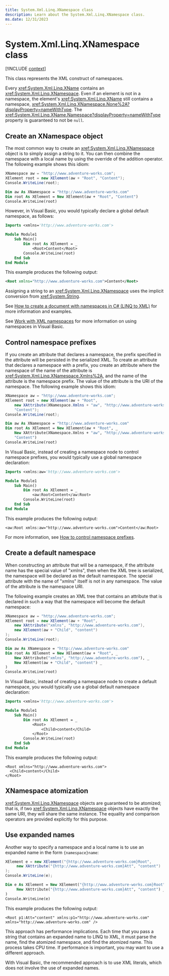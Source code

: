 ```yaml
---
title: System.Xml.Linq.XNamespace class
description: Learn about the System.Xml.Linq.XNamespace class.
ms.date: 12/31/2023
---
```

# System.Xml.Linq.XNamespace class

[!INCLUDE [context](includes/context.md)]

This class represents the XML construct of namespaces.

Every <xref:System.Xml.Linq.XName> contains an <xref:System.Xml.Linq.XNamespace>. Even if an element is not in a namespace, the element's <xref:System.Xml.Linq.XName> still contains a namespace, <xref:System.Xml.Linq.XNamespace.None%2A?displayProperty=nameWithType>. The <xref:System.Xml.Linq.XName.Namespace?displayProperty=nameWithType> property is guaranteed to not be `null`.

## Create an XNamespace object

The most common way to create an <xref:System.Xml.Linq.XNamespace> object is to simply assign a string to it. You can then combine the namespace with a local name by using the override of the addition operator. The following example shows this idiom:

```csharp
XNamespace aw = "http://www.adventure-works.com";
XElement root = new XElement(aw + "Root", "Content");
Console.WriteLine(root);
```

```vb
Dim aw As XNamespace = "http://www.adventure-works.com"
Dim root As XElement = New XElement(aw + "Root", "Content")
Console.WriteLine(root)
```

However, in Visual Basic, you would typically declare a global default namespace, as follows:

```vb
Imports <xmlns='http://www.adventure-works.com'>

Module Module1
    Sub Main()
        Dim root As XElement = _
            <Root>Content</Root>
        Console.WriteLine(root)
    End Sub
End Module
```

This example produces the following output:

```xml
<Root xmlns="http://www.adventure-works.com">Content</Root>
```

Assigning a string to an <xref:System.Xml.Linq.XNamespace> uses the implicit conversion from <xref:System.String>.

See [How to create a document with namespaces in C# (LINQ to XML)](../../standard/linq/create-document-namespaces-csharp.md) for more information and examples.

See [Work with XML namespaces](../../standard/linq/namespaces-overview.md) for more information on using namespaces in Visual Basic.

## Control namespace prefixes

If you create an attribute that declares a namespace, the prefix specified in the attribute will be persisted in the serialized XML. To create an attribute that declares a namespace with a prefix, you create an attribute where the namespace of the name of the attribute is <xref:System.Xml.Linq.XNamespace.Xmlns%2A>, and the name of the attribute is the namespace prefix. The value of the attribute is the URI of the namespace. The following example shows this idiom:

```csharp
XNamespace aw = "http://www.adventure-works.com";
XElement root = new XElement(aw + "Root",
    new XAttribute(XNamespace.Xmlns + "aw", "http://www.adventure-works.com"),
    "Content");
Console.WriteLine(root);
```

```vb
Dim aw As XNamespace = "http://www.adventure-works.com"
Dim root As XElement = New XElement(aw + "Root", _
    New XAttribute(XNamespace.Xmlns + "aw", "http://www.adventure-works.com"), _
    "Content")
Console.WriteLine(root)
```

In Visual Basic, instead of creating a namespace node to control namespace prefixes, you would typically use a global namespace declaration:

```vb
Imports <xmlns:aw='http://www.adventure-works.com'>

Module Module1
    Sub Main()
        Dim root As XElement = _
            <aw:Root>Content</aw:Root>
        Console.WriteLine(root)
    End Sub
End Module
```

This example produces the following output:

```
<aw:Root xmlns:aw="http://www.adventure-works.com">Content</aw:Root>
```

For more information, see [How to control namespace prefixes](../../standard/linq/control-namespace-prefixes.md).

## Create a default namespace

When constructing an attribute that will be a namespace, if the attribute name has the special value of "xmlns", then when the XML tree is serialized, the namespace will be declared as the default namespace. The special attribute with the name of "xmlns" itself is not in any namespace. The value of the attribute is the namespace URI.

The following example creates an XML tree that contains an attribute that is declared in such a way that the namespace will become the default namespace:

```csharp
XNamespace aw = "http://www.adventure-works.com";
XElement root = new XElement(aw + "Root",
    new XAttribute("xmlns", "http://www.adventure-works.com"),
    new XElement(aw + "Child", "content")
);
Console.WriteLine(root);
```

```vb
Dim aw As XNamespace = "http://www.adventure-works.com"
Dim root As XElement = New XElement(aw + "Root", _
    New XAttribute("xmlns", "http://www.adventure-works.com"), _
    New XElement(aw + "Child", "content") _
)
Console.WriteLine(root)
```

In Visual Basic, instead of creating a namespace node to create a default namespace, you would typically use a global default namespace declaration:

```vb
Imports <xmlns='http://www.adventure-works.com'>

Module Module1
    Sub Main()
        Dim root As XElement = _
            <Root>
                <Child>content</Child>
            </Root>
        Console.WriteLine(root)
    End Sub
End Module
```

This example produces the following output:

```
<Root xmlns="http://www.adventure-works.com">
  <Child>content</Child>
</Root>
```

## XNamespace atomization

<xref:System.Xml.Linq.XNamespace> objects are guaranteed to be atomized; that is, if two <xref:System.Xml.Linq.XNamespace> objects have exactly the same URI, they will share the same instance. The equality and comparison operators are provided explicitly for this purpose.

## Use expanded names

Another way to specify a namespace and a local name is to use an expanded name in the form `{namespace}name`:

```csharp
XElement e = new XElement("{http://www.adventure-works.com}Root",
     new XAttribute("{http://www.adventure-works.com}Att", "content")
);
Console.WriteLine(e);
```

```vb
Dim e As XElement = New XElement("{http://www.adventure-works.com}Root", _
     New XAttribute("{http://www.adventure-works.com}Att", "content") _
)
Console.WriteLine(e)
```

This example produces the following output:

```
<Root p1:Att="content" xmlns:p1="http://www.adventure-works.com" xmlns="http://www.adventure-works.com" />
```

This approach has performance implications. Each time that you pass a string that contains an expanded name to LINQ to XML, it must parse the name, find the atomized namespace, and find the atomized name. This process takes CPU time. If performance is important, you may want to use a different approach.

With Visual Basic, the recommended approach is to use XML literals, which does not involve the use of expanded names.
